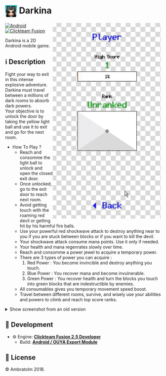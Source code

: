 #  <img src="./icon.png" alt="Icon" width="38" align="top" /> Darkina

<img src="./screenshot.gif?raw=true" alt="Screenshot" align="right">

[![Android](https://img.shields.io/badge/Android-blue?logo=android)](https://github.com/topics/android)
[![Clickteam Fusion](https://img.shields.io/badge/Clickteam%20Fusion-2.5-blue?logo=cplusplus)](https://github.com/topics/clickteam-fusion)

Darkina is a 2D Android mobile game.

## ℹ️ Description

Fight your way to exit in this intense explosive adventure. <br />
Darkina must travel between a millions of dark rooms to absorb dark powers. <br />
Your objective is to unlock the door by taking the yellow light ball and use it to exit and go for the next room.

- How To Play ?
  - Reach and consomme the light ball to unlock and open the closed exit door.
  - Once unlocked, go to the exit door to reach next room.
  - Avoid getting touch with the roaming red devil or getting hit by his harmful fire balls.
  - Use your powerful red shockwave attack to destroy anything near to you if you are stuck between blocks or if you want to kill the devil.
  - Your shockwave attack consume mana points. Use it only if needed.
  - Your health and mana regenrates slowly over time.
  - Reach and consomme a power jewel to acquire a temporary power.
  - There are 3 types of power you can acquire :
    1. Red Power : You become invincible and destroy anything you touch.
    2. Blue Power : You recover mana and become invulnerable.
    3. Green Power : You recover health and turn the blocks you touch into green blocks that are indestructible by enemies.
  - All consumables gives you temporary movement speed boost.
  - Travel between different rooms, survive, and wisely use your abilities and powers to climb and reach top score ranks.

<details>
  <summary>Show screenshot from an old version</summary>
  <img src="./screenshot_old.gif?raw=true" alt="Screenshot" align="right">
</details>

## 🚀 Development
- ⚙️ Engine: [**Clickteam Fusion 2.5 Developer**](https://www.clickteam.com/clickteam-fusion-2-5-developer)
  - Build: [**Android / OUYA Export Module**](https://www.clickteam.com/android-export-module)

## 📄 License
&copy; Ambratolm 2018.